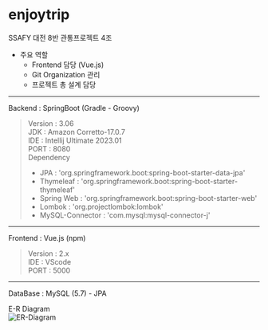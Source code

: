 # enjoytrip
SSAFY 대전 8반 관통프로젝트 4조
- 주요 역할
  - Frontend 담당 (Vue.js)
  - Git Organization 관리
  - 프로젝트 총 설계 담당
---
Backend : SpringBoot (Gradle - Groovy)
> Version : 3.06 <br>
> JDK : Amazon Corretto-17.0.7 <br>
> IDE : Intellij Ultimate 2023.01 <br>
> PORT : 8080 <br>
> Dependency
> - JPA : 'org.springframework.boot:spring-boot-starter-data-jpa'
> - Thymeleaf : 'org.springframework.boot:spring-boot-starter-thymeleaf'
> - Spring Web : 'org.springframework.boot:spring-boot-starter-web'
> - Lombok : 'org.projectlombok:lombok'
> - MySQL-Connector : 'com.mysql:mysql-connector-j'

---
Frontend : Vue.js (npm)
> Version : 2.x<br>
> IDE : VScode<br>
> PORT : 5000
---
DataBase : MySQL (5.7) - JPA

E-R Diagram <br>
![ER-Diagram](https://user-images.githubusercontent.com/119915194/235425603-4e873488-da1b-4654-bd35-c051ab7289a8.PNG) <br>


